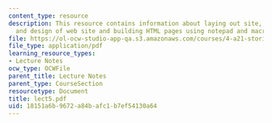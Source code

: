 ```yaml
---
content_type: resource
description: This resource contains information about laying out site, logical organization
  and design of web site and building HTML pages using notepad and macromedia dreamweaver.
file: https://ol-ocw-studio-app-qa.s3.amazonaws.com/courses/4-a21-stories-without-words-photographing-the-first-year-fall-2006/18151a6b9672a84bafc1b7ef54130a64_lect5.pdf
file_type: application/pdf
learning_resource_types:
- Lecture Notes
ocw_type: OCWFile
parent_title: Lecture Notes
parent_type: CourseSection
resourcetype: Document
title: lect5.pdf
uid: 18151a6b-9672-a84b-afc1-b7ef54130a64
---
```

